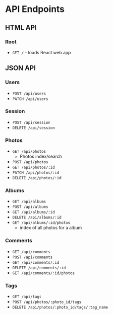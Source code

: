 # API Endpoints

## HTML API

### Root

- `GET /` - loads React web app

## JSON API

### Users

- `POST /api/users`
- `PATCH /api/users`

### Session

- `POST /api/session`
- `DELETE /api/session`

### Photos

- `GET /api/photos`
  - Photos index/search
- `POST /api/photos`
- `GET /api/photos/:id`
- `PATCH /api/photos/:id`
- `DELETE /api/photos/:id`

### Albums

- `GET /api/albums`
- `POST /api/albums`
- `GET /api/albums/:id`
- `DELETE /api/albums/:id`
- `GET /api/albums/:id/photos`
  - index of all photos for a album

### Comments

- `GET /api/comments`
- `POST /api/comments`
- `GET /api/comments/:id`
- `DELETE /api/comments/:id`
- `GET /api/comments/:id/photos`

### Tags

- `GET /api/tags`
- `POST /api/photos/:photo_id/tags`
- `DELETE /api/photos/:photo_id/tags/:tag_name`
